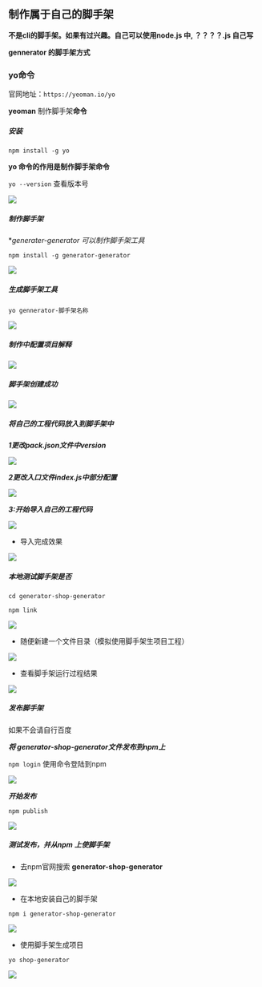 ## 制作属于自己的脚手架

**不是cli的脚手架。如果有过兴趣。自己可以使用node.js 中, ？？？？.js 自己写**

**gennerator 的脚手架方式**



### yo命令

官网地址：` https://yeoman.io/yo `

**yeoman** 制作脚手架**命令**

##### 安装

`npm install -g yo`

**yo  命令的作用是制作脚手架命令**

`yo --version` 查看版本号

<img src="./img/yoinstall.png">

##### 制作脚手架

**generater-generator 可以制作脚手架工具*

` npm install -g generator-generator `

<img src="./img/2.png">



##### **生成脚手架工具**

`yo gennerator-脚手架名称`

<img src="./img/3.png">

##### **制作中配置项目解释**

<img src="./img/5.png">

##### **脚手架创建成功**

<img src="./img/7.png">



##### **将自己的工程代码放入到脚手架中**

***1更改pack.json文件中version***

<img src="./img/8.png">

***2更改入口文件index.js中部分配置***

<img src="./img/9.png">



***3:开始导入自己的工程代码***

<img src="./img/10.png">

- 导入完成效果

<img src="./img/11.png">



##### 本地测试脚手架是否

`cd generator-shop-generator`

`npm link`

<img src="./img/12.png">

- 随便新建一个文件目录（模拟使用脚手架生项目工程）

<img src="./img/13.png">

- 查看脚手架运行过程结果

<img src="./img/14.png">



##### 发布脚手架

如果不会请自行百度

***将 generator-shop-generator文件发布到npm上***

`npm login`  使用命令登陆到npm

<img src="./img/15.png">

***开始发布***

`npm publish`

<img src="./img/16.png">

##### 测试发布，并从npm 上使脚手架

- 去npm官网搜索 **generator-shop-generator**

<img src="./img/17.png">

- 在本地安装自己的脚手架  

`npm i generator-shop-generator`

<img src="./img/20.png">

- 使用脚手架生成项目

`yo shop-generator`

<img src="./img/19.png">